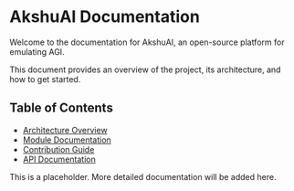 # AkshuAI Documentation

Welcome to the documentation for AkshuAI, an open-source platform for emulating AGI.

This document provides an overview of the project, its architecture, and how to get started.

## Table of Contents

- [Architecture Overview](architecture.md)
- [Module Documentation](modules.md)
- [Contribution Guide](CONTRIBUTING.md)
- [API Documentation](api.md)

This is a placeholder. More detailed documentation will be added here.